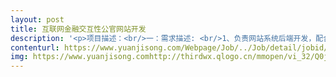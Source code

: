 ```yaml
---                
layout: post       
title: 互联网金融交互性公官网站开发           
description: '<p>项目描述：<br/>一：需求描述: <br/>1、负责网站系统后端开发，配合现在有开发人员完成额外功能开发。<br/>2、根据开发进度和任务分解完成软件程序设计及代码编写等工作 <br/>3．负责系统关键模块的详细设计，并开发实现； <br/>4、负责相关系统的技术架构设计工作，以及产品间的接口设计；<br/> <br/>二：人力需求：<br/>1、精通java相关框架：Spring-mvc、Mybatis 、Ibatis；<br/>2、熟练使用eclipse、svn、maven等工具进行项目开发及管理；<br/>3、熟练使用mysql/oracle、redis,并有SQL调优能力<br/>4、有从业过金融行业、外汇系统、金融交易接口开发经验者。<br/> <br/>三：参考产品： www.followme.com<br/>四：合作方式：短期兼职（1个月）</p>'     
contenturl: https://www.yuanjisong.com/Webpage/Job/../Job/detail/jobid/101478      
img: https://www.yuanjisong.comhttp://thirdwx.qlogo.cn/mmopen/vi_32/Q0j4TwGTfTJo0XalK6pibelh6VGkuaqznM4f9K5oia9kQ9aqNzD3jUKR7BHiaqJaHaPfVvVlUrbqBbYUXibmntSFDg/132             
---                 
```

